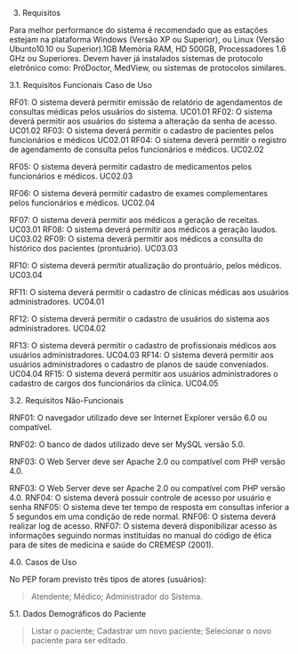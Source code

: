 3.	Requisitos


Para melhor performance do sistema é recomendado que as estações estejam na plataforma Windows (Versão XP ou Superior), ou Linux (Versão Ubunto10.10 ou Superior).1GB Memória RAM, HD 500GB, Processadores 1.6 GHz ou Superiores. Devem haver já instalados sistemas de protocolo eletrônico como: PróDoctor, MedView, ou sistemas de protocolos similares.

3.1. Requisitos Funcionais   	    Caso de Uso

RF01: O sistema deverá permitir emissão de relatório de agendamentos
de consultas médicas pelos usuários do sistema.	UC01.01
RF02: O sistema deverá permitir aos usuários do sistema a alteração da
senha de acesso.	UC01.02
RF03: O sistema deverá permitir o cadastro de pacientes pelos
funcionários e médicos	UC02.01
RF04: O sistema deverá permitir o registro de agendamento de consulta
pelos funcionários e médicos.	UC02.02

RF05: O sistema deverá permitir cadastro de medicamentos pelos
funcionários e médicos.	UC02.03

RF06: O sistema deverá permitir cadastro de exames complementares
pelos funcionários e médicos.	UC02.04

RF07: O sistema deverá permitir aos médicos a geração de receitas. 	UC03.01
RF08: O sistema deverá permitir aos médicos a geração laudos. 	UC03.02
RF09: O sistema deverá permitir aos médicos a consulta do histórico
dos pacientes (prontuário).	UC03.03

RF10: O sistema deverá permitir atualização do prontuário, pelos
médicos.	UC03.04

RF11: O sistema deverá permitir o cadastro de clínicas médicas aos
usuários administradores.	UC04.01

RF12: O sistema deverá permitir o cadastro de usuários do sistema aos
administradores.	UC04.02

RF13: O sistema deverá permitir o cadastro de profissionais médicos
aos usuários administradores.	UC04.03
RF14: O sistema deverá permitir aos usuários administradores o
cadastro de planos de saúde conveniados.	UC04.04
RF15: O sistema deverá permitir aos usuários administradores o
cadastro de cargos dos funcionários da clínica.	UC04.05

3.2.	Requisitos Não-Funcionais

RNF01: O navegador utilizado deve ser Internet Explorer versão 6.0 ou compatível.

RNF02: O banco de dados utilizado deve ser MySQL versão 5.0.

RNF03: O Web Server deve ser Apache 2.0 ou compatível com PHP versão 4.0.

RNF03: O Web Server deve ser Apache 2.0 ou compatível com PHP versão 4.0.
RNF04: O sistema deverá possuir controle de acesso por usuário e senha
RNF05: O sistema deve ter tempo de resposta em consultas inferior a 5 segundos em uma
condição de rede normal.
RNF06: O sistema deverá realizar log de acesso.
RNF07: O sistema deverá disponibilizar acesso às informações seguindo normas instituídas
no manual do código de ética para de sites de medicina e saúde do CREMESP (2001).

4.0.   Casos de Uso

No PEP foram previsto três tipos de atores (usuários):

> Atendente;
> Médico;
> Administrador do Sistema.

5.1.	Dados Demográficos do Paciente

> Listar o paciente;
> Cadastrar um novo paciente;
> Selecionar o novo paciente para ser editado.














